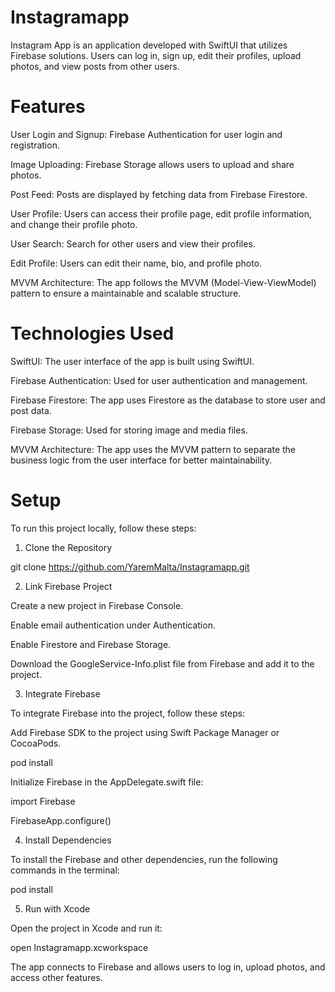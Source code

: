 # Instagramapp



Instagram App is an application developed with SwiftUI that utilizes Firebase solutions. Users can log in, sign up, edit their profiles, upload photos, and view posts from other users.

 # Features

User Login and Signup: Firebase Authentication for user login and registration.

Image Uploading: Firebase Storage allows users to upload and share photos.

Post Feed: Posts are displayed by fetching data from Firebase Firestore.

User Profile: Users can access their profile page, edit profile information, and change their profile photo.

User Search: Search for other users and view their profiles.

Edit Profile: Users can edit their name, bio, and profile photo.

MVVM Architecture: The app follows the MVVM (Model-View-ViewModel) pattern to ensure a maintainable and scalable structure.

 # Technologies Used

SwiftUI: The user interface of the app is built using SwiftUI.

Firebase Authentication: Used for user authentication and management.

Firebase Firestore: The app uses Firestore as the database to store user and post data.

Firebase Storage: Used for storing image and media files.

MVVM Architecture: The app uses the MVVM pattern to separate the business logic from the user interface for better maintainability.


 # Setup

To run this project locally, follow these steps:

1. Clone the Repository

git clone https://github.com/YaremMalta/Instagramapp.git

2. Link Firebase Project
   
Create a new project in Firebase Console.

Enable email authentication under Authentication.

Enable Firestore and Firebase Storage.

Download the GoogleService-Info.plist file from Firebase and add it to the project.

3. Integrate Firebase
   
To integrate Firebase into the project, follow these steps:

Add Firebase SDK to the project using Swift Package Manager or CocoaPods.

pod install

Initialize Firebase in the AppDelegate.swift file:

import Firebase

FirebaseApp.configure()

4. Install Dependencies
   
To install the Firebase and other dependencies, run the following commands in the terminal:

pod install

5. Run with Xcode
   
Open the project in Xcode and run it:

open Instagramapp.xcworkspace

The app connects to Firebase and allows users to log in, upload photos, and access other features.
